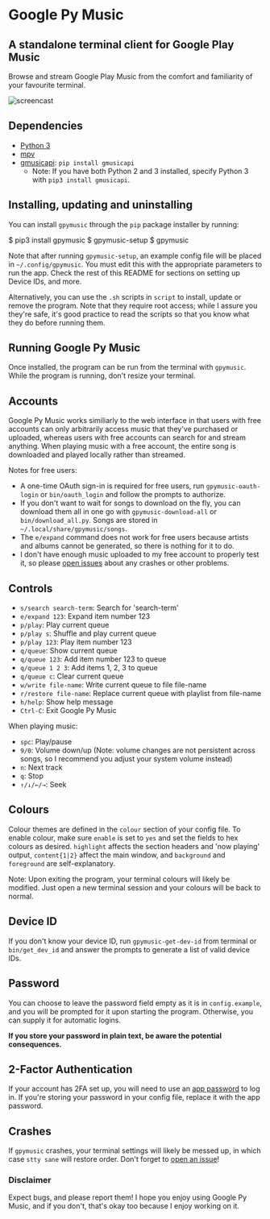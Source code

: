 # Google Py Music

## A standalone terminal client for Google Play Music

Browse and stream Google Play Music from the comfort and familiarity of your favourite terminal.

![screencast](https://fat.gfycat.com/MixedCoordinatedAmphibian.gif "Just pretend that this says Google Py Music instead of pmcli.")

## Dependencies

- [Python 3](https://python.org/downloads)
- [mpv](https://mpv.io)
- [gmusicapi](https://github.com/simon-weber/gmusicapi): `pip install gmusicapi`
  - Note: If you have both Python 2 and 3 installed, specify Python 3 with `pip3 install gmusicapi`.

## Installing, updating and uninstalling

You can install `gpymusic` through the `pip` package installer by running:

  $ pip3 install gpymusic
  $ gpymusic-setup
  $ gpymusic

Note that after running `gpymusic-setup`, an example config file will be placed in `~/.config/gpymusic`. You must edit this with the appropriate parameters to run the app.
Check the rest of this README for sections on setting up Device IDs, and more.

Alternatively, you can use the `.sh` scripts in `script` to install, update or remove the program. Note that they require root access; while I assure you they're safe, it's good practice to read the scripts so that you know what they do before running them.

## Running Google Py Music

Once installed, the program can be run from the terminal with `gpymusic`. While the program is running, don't resize your terminal.

## Accounts

Google Py Music works similiarly to the web interface in that users with free accounts can only arbitrarily access music that they've purchased or uploaded, whereas users with free accounts can search for and stream anything. When playing music with a free account, the entire song is downloaded and played locally rather than streamed.

Notes for free users:

- A one-time OAuth sign-in is required for free users, run `gpymusic-oauth-login` or `bin/oauth_login` and follow the prompts to authorize.
- If you don't want to wait for songs to download on the fly, you can download them all in one go with `gpymusic-download-all` or `bin/download_all.py`. Songs are stored in `~/.local/share/gpymusic/songs`.
- The `e/expand` command does not work for free users because artists and albums cannot be generated, so there is nothing for it to do.
- I don't have enough music uploaded to my free account to properly test it, so please [open issues](https://github.com/christopher-dG/gpymusic/issues/new) about any crashes or other problems.

## Controls

- `s/search search-term`: Search for 'search-term'
- `e/expand 123`: Expand item number 123
- `p/play`: Play current queue
- `p/play s`: Shuffle and play current queue
- `p/play 123`: Play item number 123
- `q/queue`: Show current queue
- `q/queue 123`:  Add item number 123 to queue
- `q/queue 1 2 3`:  Add items 1, 2, 3 to queue
- `q/queue c`:  Clear current queue
- `w/write file-name`: Write current queue to file file-name
- `r/restore file-name`: Replace current queue with playlist from file-name
- `h/help`: Show help message
- `Ctrl-C`: Exit Google Py Music

When playing music:

- `spc`: Play/pause
- `9/0`: Volume down/up (Note: volume changes are not persistent across songs, so I recommend you adjust your system volume instead)
- `n`: Next track
- `q`: Stop
- `↑/↓/←/→`: Seek

## Colours

Colour themes are defined in the `colour` section of your config file. To enable colour, make sure `enable` is set to `yes` and set the fields to hex colours as desired. `highlight` affects the section headers and 'now playing' output, `content{1|2}` affect the main window, and `background` and `foreground` are self-explanatory.

Note: Upon exiting the program, your terminal colours will likely be modified. Just open a new terminal session and your colours will be back to normal.

## Device ID

If you don't know your device ID, run `gpymusic-get-dev-id` from terminal or `bin/get_dev_id` and answer the prompts to generate a list of valid device IDs.

## Password

You can choose to leave the password field empty as it is in `config.example`, and you will be prompted for it upon starting the program. Otherwise, you can supply it for automatic logins.

**If you store your password in plain text, be aware the potential consequences.**

## 2-Factor Authentication

If your account has 2FA set up, you will need to use an [app password](https://support.google.com/accounts/answer/185833?hl=en) to log in. If you're storing your password in your config file, replace it with the app password.

## Crashes

If `gpymusic` crashes, your terminal settings will likely be messed up, in which case `stty sane` will restore order. Don't forget to [open an issue](https://github.com/christopher-dG/gpymusic/issues/new)!

### Disclaimer
Expect bugs, and please report them! I hope you enjoy using Google Py Music, and if you don't, that's okay too because I enjoy working on it.